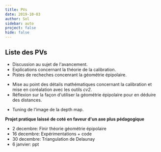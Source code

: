 ```yaml
---
title: PVs
date: 2019-10-03
author: Sol
sidebar: auto
project: false
hide: false
---
```


## Liste des PVs

<Pv date="3 octobre 2019" odj="Calibrage" :todo="['Théorie calibration',]" :people="['Francois Tièche', 'Sol Rosca']" id="1">

* Discussion au sujet de l'avancement.
* Explications concernant la théorie de la calibration.
* Pistes de recheches concenrant la géométrie épipolaire.

</Pv>

<Pv date="10 octobre 2019" odj="" :todo="['Calibration sur cv2', 'utilisation des données de calibration']" :people="['Francois Tièche', 'Sol Rosca']" id="2">

* Mise au point des détails mathématiques concernant la calibration et mise en coréalation avec les outils *cv2*.
* Réflexion sur la façon d'utiliser la géométrie épipolaire pour en déduire des distances.

</Pv>

<Pv date="17 octobre 2019" odj="" :todo="['Tidy up code', 'tenter de court-circuiter la génération de la depth map']" :people="['Francois Tièche', 'Sol Rosca']" id="2">

* Tuning de l'image de la depth map.

</Pv>

<Pv date="28 novembre 2019" odj="" :todo="['Redéfinition du projet']" :people="['Francois Tièche', 'Sol Rosca']" id="2">

**Projet pratique laissé de coté en faveur d'un axe plus pédagogique**
* 2 decembre: Finir théorie géométrie épipolaire
* 16 decembre: Expérimentations + code
* 30 decembre: Triangulation de Delaunay
* 6 janvier: ppt

</Pv>

